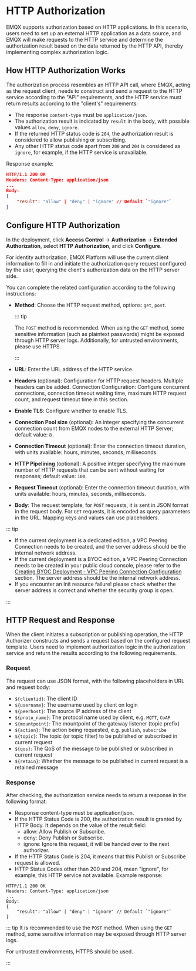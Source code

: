 # HTTP Authorization

EMQX supports authorization based on HTTP applications. In this scenario, users need to set up an external HTTP application as a data source, and EMQX will make requests to the HTTP service and determine the authorization result based on the data returned by the HTTP API, thereby implementing complex authorization logic.

## How HTTP Authorization Works

The authorization process resembles an HTTP API call, where EMQX, acting as the request client, needs to construct and send a request to the HTTP service according to the "API" requirements, and the HTTP service must return results according to the "client's" requirements:

- The response `content-type` must be `application/json`.
- The authorization result is indicated by `result` in the body, with possible values `allow`, `deny`, `ignore`.
- If the returned HTTP status code is `204`, the authorization result is considered to allow publishing or subscribing.
- Any other HTTP status code apart from `200` and `204` is considered as `ignore`, for example, if the HTTP service is unavailable.

Response example:

```json
HTTP/1.1 200 OK
Headers: Content-Type: application/json
...
Body:
{
    "result": "allow" | "deny" | "ignore" // Default `"ignore"`
}
```

## Configure HTTP Authorization

In the deployment, click **Access Control** -> **Authorization** -> **Extended Authorization**, select **HTTP Authorization**, and click **Configure**.

For identity authorization, EMQX Platform will use the current client information to fill in and initiate the authorization query request configured by the user, querying the client's authorization data on the HTTP server side.

You can complete the related configuration according to the following instructions:

- **Method**: Choose the HTTP request method, options: `get`, `post`. 

  ::: tip 

  The `POST` method is recommended. When using the `GET` method, some sensitive information (such as plaintext passwords) might be exposed through HTTP server logs. Additionally, for untrusted environments, please use HTTPS. 

  :::

- **URL**: Enter the URL address of the HTTP service.

- **Headers** (optional): Configuration for HTTP request headers. Multiple headers can be added. Connection Configuration: Configure concurrent connections, connection timeout waiting time, maximum HTTP request count, and request timeout time in this section.

- **Enable TLS**: Configure whether to enable TLS.

- **Connection Pool size** (optional): An integer specifying the concurrent connection count from EMQX nodes to the external HTTP Server; default value: `8.`

- **Connection Timeout** (optional): Enter the connection timeout duration, with units available: hours, minutes, seconds, milliseconds.

- **HTTP Pipelining** (optional): A positive integer specifying the maximum number of HTTP requests that can be sent without waiting for responses; default value: `100`.

- **Request Timeout** (optional): Enter the connection timeout duration, with units available: hours, minutes, seconds, milliseconds.

- **Body**: The request template, for `POST` requests, it is sent in JSON format in the request body. For `GET` requests, it is encoded as query parameters in the URL. Mapping keys and values can use placeholders.

::: tip

- If the current deployment is a dedicated edition, a VPC Peering Connection needs to be created, and the server address should be the internal network address.
- If the current deployment is a BYOC edition, a VPC Peering Connection needs to be created in your public cloud console, please refer to the [Creating BYOC Deployment - VPC Peering Connection Configuration](../create/byoc.md#vpc-peering-connection-configuration) section. The server address should be the internal network address.
- If you encounter an Init resource failure! please check whether the server address is correct and whether the security group is open.

:::

## HTTP Request and Response
When the client initiates a subscription or publishing operation, the HTTP Authorizer constructs and sends a request based on the configured request template. Users need to implement authorization logic in the authorization service and return the results according to the following requirements.

### Request
The request can use JSON format, with the following placeholders in URL and request body:

- `${clientid}`: The client ID
- `${username}`: The username used by client on login
- `${peerhost}`: The source IP address of the client
- `${proto_name}`: The protocol name used by client, e.g. `MQTT`, `CoAP`
- `${mountpoint}`: The mountpoint of the gateway listener (topic prefix)
- `${action}`: The action being requested, e.g. `publish`, `subscribe`
- `${topic}`: The topic (or topic filter) to be published or subscribed in current request
- `${qos}`: The QoS of the message to be published or subscribed in current request
- `${retain}`: Whether the message to be published in current request is a retained message

### Response
After checking, the authorization service needs to return a response in the following format:

- Response content-type must be application/json.
- If the HTTP Status Code is 200, the authorization result is granted by HTTP Body. It depends on the value of the result field:
  - allow: Allow Publish or Subscribe.
  - deny: Deny Publish or Subscribe.
  - ignore: Ignore this request, it will be handed over to the next authorizer.
- If the HTTP Status Code is 204, it means that this Publish or Subscribe request is allowed.
- HTTP Status Codes other than 200 and 204, mean "ignore", for example, this HTTP service not available.
Example response:

```
HTTP/1.1 200 OK
Headers: Content-Type: application/json
...
Body:
{
    "result": "allow" | "deny" | "ignore" // Default `"ignore"`
}
```

::: tip
It is recommended to use the `POST` method. When using the `GET` method, some sensitive information may be exposed through HTTP server logs.

For untrusted environments, HTTPS should be used.

:::